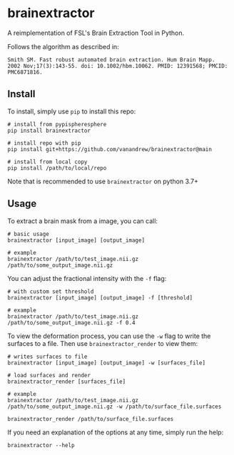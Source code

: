 # brainextractor
A reimplementation of FSL's Brain Extraction Tool in Python.

Follows the algorithm as described in:

```
Smith SM. Fast robust automated brain extraction. Hum Brain Mapp.
2002 Nov;17(3):143-55. doi: 10.1002/hbm.10062. PMID: 12391568; PMCID: PMC6871816.
```

## Install

To install, simply use `pip` to install this repo:

```
# install from pypispheresphere
pip install brainextractor

# install repo with pip
pip install git+https://github.com/vanandrew/brainextractor@main

# install from local copy
pip install /path/to/local/repo
```

Note that is recommended to use `brainextractor` on python 3.7+

## Usage

To extract a brain mask from a image, you can call:

```
# basic usage
brainextractor [input_image] [output_image]

# example
brainextractor /path/to/test_image.nii.gz /path/to/some_output_image.nii.gz
```

You can adjust the fractional intensity with the `-f` flag:

```
# with custom set threshold
brainextractor [input_image] [output_image] -f [threshold]

# example
brainextractor /path/to/test_image.nii.gz /path/to/some_output_image.nii.gz -f 0.4
```

To view the deformation process, you can use the `-w` flag to write the
surfaces to a file. Then use `brainextractor_render` to view them:

```
# writes surfaces to file
brainextractor [input_image] [output_image] -w [surfaces_file]

# load surfaces and render
brainextractor_render [surfaces_file]

# example
brainextractor /path/to/test_image.nii.gz /path/to/some_output_image.nii.gz -w /path/to/surface_file.surfaces

brainextractor_render /path/to/surface_file.surfaces
```

If you need an explanation of the options at any time, simply run the help:

```
brainextractor --help
```
